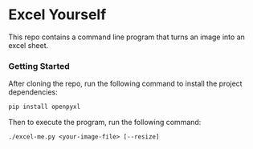 Excel Yourself
==============

This repo contains a command line program that turns an image into an excel sheet.

### Getting Started

After cloning the repo, run the following command to install the project dependencies:

```bash
pip install openpyxl
```

Then to execute the program, run the following command:

```
./excel-me.py <your-image-file> [--resize]
```
